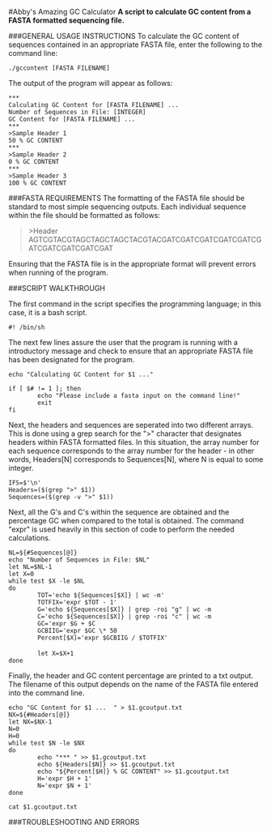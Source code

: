 #Abby's Amazing GC Calculator
**A script to calculate GC content from a FASTA formatted sequencing file.**

###GENERAL USAGE INSTRUCTIONS
To calculate the GC content of sequences contained in an appropriate FASTA file, enter the following to the command line: <p>
  `./gccontent [FASTA FILENAME]` <p>
The output of the program will appear as follows: <p>
  `***` <br>
  `Calculating GC Content for [FASTA FILENAME] ...` <br>
  `Number of Sequences in File: [INTEGER]`<br>
  `GC Content for [FASTA FILENAME] ...`  <br>
  `***` <br>
  `>Sample Header 1`<br>
  `50 % GC CONTENT`<br>
  `***` <br>
  `>Sample Header 2`<br>
  `0 % GC CONTENT`<br>
  `***` <br>
  `>Sample Header 3`<br>
  `100 % GC CONTENT`<br>

###FASTA REQUIREMENTS
The formatting of the FASTA file should be standard to most simple sequencing outputs. Each individual sequence within the file should be formatted as follows: <p>
> \>Header <br>
> AGTCGTACGTAGCTAGCTAGCTACGTACGATCGATCGATCGATCGATCGATCGATCGATCGATCGAT <p>

Ensuring that the FASTA file is in the appropriate format will prevent errors when running of the program.

###SCRIPT WALKTHROUGH

The first command in the script specifies the programming language; in this case, it is a bash script. <p>
`#! /bin/sh` <p>

The next few lines assure the user that the program is running with a introductory message and check to ensure that an appropriate FASTA file has been designated for the program. <p> 

`echo "Calculating GC Content for $1 ..."`<br>

`if [ $# != 1 ]; then`<br>
`        echo "Please include a fasta input on the command line!"`<br>
`        exit`<br>
`fi`<p>

Next, the headers and sequences are seperated into two different arrays. This is done using a grep search for the ">" character that designates headers within FASTA formatted files. In this situation, the array number for each sequence corresponds to the array number for the header - in other words, Headers[N] corresponds to Sequences[N], where N is equal to some integer. <p>
`IFS=$'\n'`<br>
`Headers=($(grep ">" $1))`<br>
`Sequences=($(grep -v ">" $1))`<p>

Next, all the G's and C's within the sequence are obtained and the percentage GC when compared to the total is obtained. The command "expr" is used heavily in this section of code to perform the needed calculations. <p>

`NL=${#Sequences[@]}`<br>
`echo "Number of Sequences in File: $NL"`<br>
`let NL=$NL-1`<br>
`let X=0`<br>
`while test $X -le $NL`<br>
`do`<br>
`        TOT='echo ${Sequences[$X]} | wc -m'`<br>
`        TOTFIX='expr $TOT - 1'`<br>
`        G='echo ${Sequences[$X]} | grep -roi "g" | wc -m`<br>
`        C='echo ${Sequences[$X]} | grep -roi "c" | wc -m`<br>
`        GC='expr $G + $C`<br>
`        GCBIIG='expr $GC \* 50`<br>
`        Percent[$X]='expr $GCBIIG / $TOTFIX'`<br>  
`        let X=$X+1` <br>
`done` <p>

Finally, the header and GC content percentage are printed to a txt output. The filename of this output depends on the name of the FASTA file entered into the command line. <p>

`echo "GC Content for $1 ...  " > $1.gcoutput.txt` <br>
`NX=${#Headers[@]}` <br>
`let NX=$NX-1`<br>
`N=0`<br>
`H=0`<br>
`while test $N -le $NX`<br>
`do`<br>
`        echo "*** " >> $1.gcoutput.txt` <br>
`        echo ${Headers[$N]} >> $1.gcoutput.txt` <br>
`        echo "${Percent[$H]} % GC CONTENT" >> $1.gcoutput.txt` <br>
`        H='expr $H + 1'`<br>
`        N='expr $N + 1'`<br>
`done`<br>

`cat $1.gcoutput.txt`<p>


###TROUBLESHOOTING AND ERRORS
